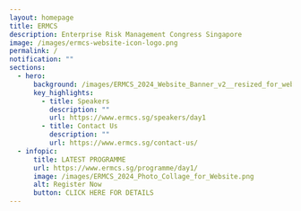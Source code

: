 ```yaml
---
layout: homepage
title: ERMCS
description: Enterprise Risk Management Congress Singapore
image: /images/ermcs-website-icon-logo.png
permalink: /
notification: ""
sections:
  - hero:
      background: /images/ERMCS_2024_Website_Banner_v2__resized_for_website_.png
      key_highlights:
        - title: Speakers
          description: ""
          url: https://www.ermcs.sg/speakers/day1
        - title: Contact Us
          description: ""
          url: https://www.ermcs.sg/contact-us/
  - infopic:
      title: LATEST PROGRAMME
      url: https://www.ermcs.sg/programme/day1/
      image: /images/ERMCS_2024_Photo_Collage_for_Website.png
      alt: Register Now
      button: CLICK HERE FOR DETAILS
---
```

